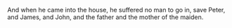 And when he came into the house, he suffered no man to go in, save Peter, and James, and John, and the father and the mother of the maiden.
